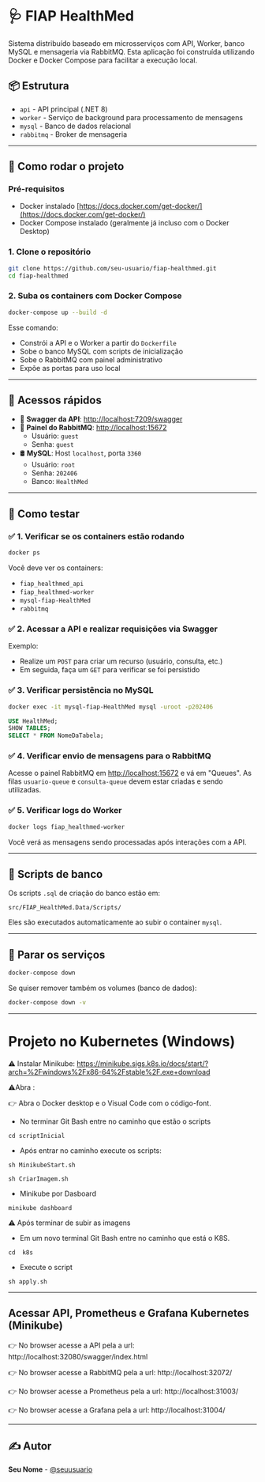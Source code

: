 # 🩺 FIAP HealthMed

Sistema distribuído baseado em microsserviços com API, Worker, banco MySQL e mensageria via RabbitMQ. Esta aplicação foi construída utilizando Docker e Docker Compose para facilitar a execução local.

## 📦 Estrutura

- `api` - API principal (.NET 8)
- `worker` - Serviço de background para processamento de mensagens
- `mysql` - Banco de dados relacional
- `rabbitmq` - Broker de mensageria

---

## 🚀 Como rodar o projeto

### Pré-requisitos
- Docker instalado [https://docs.docker.com/get-docker/](https://docs.docker.com/get-docker/)
- Docker Compose instalado (geralmente já incluso com o Docker Desktop)

### 1. Clone o repositório

```bash
git clone https://github.com/seu-usuario/fiap-healthmed.git
cd fiap-healthmed
```

### 2. Suba os containers com Docker Compose

```bash
docker-compose up --build -d
```

Esse comando:
- Constrói a API e o Worker a partir do `Dockerfile`
- Sobe o banco MySQL com scripts de inicialização
- Sobe o RabbitMQ com painel administrativo
- Expõe as portas para uso local

---

## 🔗 Acessos rápidos

- 🧪 **Swagger da API**: [http://localhost:7209/swagger](http://localhost:7209/swagger)
- 🐰 **Painel do RabbitMQ**: [http://localhost:15672](http://localhost:15672)
  - Usuário: `guest`
  - Senha: `guest`
- 🛢️ **MySQL**: Host `localhost`, porta `3360`
  - Usuário: `root`
  - Senha: `202406`
  - Banco: `HealthMed`

---

## 🧪 Como testar

### ✅ 1. Verificar se os containers estão rodando

```bash
docker ps
```

Você deve ver os containers:
- `fiap_healthmed_api`
- `fiap_healthmed-worker`
- `mysql-fiap-HealthMed`
- `rabbitmq`

### ✅ 2. Acessar a API e realizar requisições via Swagger

Exemplo:
- Realize um `POST` para criar um recurso (usuário, consulta, etc.)
- Em seguida, faça um `GET` para verificar se foi persistido

### ✅ 3. Verificar persistência no MySQL

```bash
docker exec -it mysql-fiap-HealthMed mysql -uroot -p202406
```

```sql
USE HealthMed;
SHOW TABLES;
SELECT * FROM NomeDaTabela;
```

### ✅ 4. Verificar envio de mensagens para o RabbitMQ

Acesse o painel RabbitMQ em [http://localhost:15672](http://localhost:15672) e vá em "Queues". As filas `usuario-queue` e `consulta-queue` devem estar criadas e sendo utilizadas.

### ✅ 5. Verificar logs do Worker

```bash
docker logs fiap_healthmed-worker
```

Você verá as mensagens sendo processadas após interações com a API.

---

## 📂 Scripts de banco

Os scripts `.sql` de criação do banco estão em:

```
src/FIAP_HealthMed.Data/Scripts/
```

Eles são executados automaticamente ao subir o container `mysql`.

---

## 🧹 Parar os serviços

```bash
docker-compose down
```

Se quiser remover também os volumes (banco de dados):

```bash
docker-compose down -v
```

---

# Projeto no Kubernetes (Windows)

⚠️ Instalar Minikube: https://minikube.sigs.k8s.io/docs/start/?arch=%2Fwindows%2Fx86-64%2Fstable%2F.exe+download

⚠️Abra :

👉 Abra o Docker desktop e o Visual Code com o código-font.

- No terminar Git Bash entre no caminho que estão o scripts

```console
cd scriptInicial
```

- Após entrar no caminho execute os scripts:

```console
sh MinikubeStart.sh
```

```console
sh CriarImagem.sh
```

- Minikube por Dasboard

```console
minikube dashboard
```

⚠️ Após terminar de subir as imagens

- Em um novo terminal Git Bash entre no caminho que está o K8S.

```console
cd  k8s
```

- Execute o script

```console
sh apply.sh
```

---

## Acessar API, Prometheus e Grafana Kubernetes (Minikube)

👉 No browser acesse a API pela a url: http://localhost:32080/swagger/index.html

👉 No browser acesse a RabbitMQ pela a url: http://localhost:32072/

👉 No browser acesse a Prometheus pela a url: http://localhost:31003/

👉 No browser acesse a Grafana pela a url: http://localhost:31004/

---

## ✍️ Autor

**Seu Nome** - [@seuusuario](https://github.com/seuusuario)
